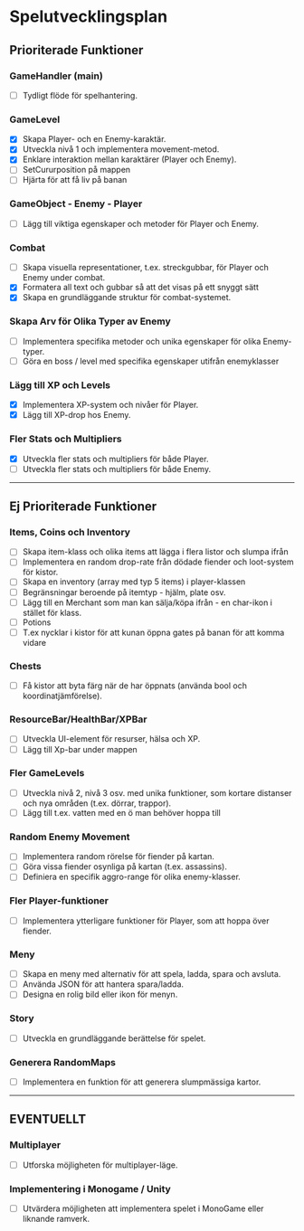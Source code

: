 # Spelutvecklingsplan

## Prioriterade Funktioner

### GameHandler (main)
- [ ] Tydligt flöde för spelhantering.

### GameLevel
- [x] Skapa Player- och en Enemy-karaktär.
- [x] Utveckla nivå 1 och implementera movement-metod.
- [x] Enklare interaktion mellan karaktärer (Player och Enemy).
- [ ] SetCururposition på mappen
- [ ] Hjärta för att få liv på banan

### GameObject - Enemy - Player
- [ ] Lägg till viktiga egenskaper och metoder för Player och Enemy.

### Combat
- [ ] Skapa visuella representationer, t.ex. streckgubbar, för Player och Enemy under combat.
- [x] Formatera all text och gubbar så att det visas på ett snyggt sätt
- [x] Skapa en grundläggande struktur för combat-systemet.

### Skapa Arv för Olika Typer av Enemy
- [ ] Implementera specifika metoder och unika egenskaper för olika Enemy-typer.
- [ ] Göra en boss / level med specifika egenskaper utifrån enemyklasser
  
### Lägg till XP och Levels
- [x] Implementera XP-system och nivåer för Player.
- [x] Lägg till XP-drop hos Enemy.

### Fler Stats och Multipliers
- [x] Utveckla fler stats och multipliers för både Player.
- [ ] Utveckla fler stats och multipliers för både Enemy.

---

## Ej Prioriterade Funktioner

### Items, Coins och Inventory
- [ ] Skapa item-klass och olika items att lägga i flera listor och slumpa ifrån
- [ ] Implementera en random drop-rate från dödade fiender och loot-system för kistor.
- [ ] Skapa en inventory (array med typ 5 items) i player-klassen
- [ ] Begränsningar beroende på itemtyp - hjälm, plate osv.
- [ ] Lägg till en Merchant som man kan sälja/köpa ifrån - en char-ikon i stället för klass.
- [ ] Potions
- [ ] T.ex nycklar i kistor för att kunan öppna gates på banan för att komma vidare 

### Chests
- [ ] Få kistor att byta färg när de har öppnats (använda bool och koordinatjämförelse).

### ResourceBar/HealthBar/XPBar
- [ ] Utveckla UI-element för resurser, hälsa och XP.
- [ ] Lägg till Xp-bar under mappen

### Fler GameLevels
- [ ] Utveckla nivå 2, nivå 3 osv. med unika funktioner, som kortare distanser och nya områden (t.ex. dörrar, trappor).
- [ ] Lägg till t.ex. vatten med en ö man behöver hoppa till

### Random Enemy Movement
- [ ] Implementera random rörelse för fiender på kartan.
- [ ] Göra vissa fiender osynliga på kartan (t.ex. assassins).
- [ ] Definiera en specifik aggro-range för olika enemy-klasser.               

### Fler Player-funktioner
- [ ] Implementera ytterligare funktioner för Player, som att hoppa över fiender.

### Meny
- [ ] Skapa en meny med alternativ för att spela, ladda, spara och avsluta.
- [ ] Använda JSON för att hantera spara/ladda.
- [ ] Designa en rolig bild eller ikon för menyn.

### Story
- [ ] Utveckla en grundläggande berättelse för spelet.

### Generera RandomMaps
- [ ] Implementera en funktion för att generera slumpmässiga kartor.

---

## EVENTUELLT

### Multiplayer
- [ ] Utforska möjligheten för multiplayer-läge.

### Implementering i Monogame / Unity
- [ ] Utvärdera möjligheten att implementera spelet i MonoGame eller liknande ramverk.
